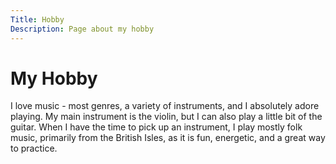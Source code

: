 ```yaml
---
Title: Hobby
Description: Page about my hobby
---
```


My Hobby
==================

I love music - most genres, a variety of instruments, and I absolutely adore playing. My main instrument is the violin, but I can also play a little bit of the guitar. When I have the time to pick up an instrument, I play mostly folk music, primarily from the British Isles, as it is fun, energetic, and a great way to practice.
